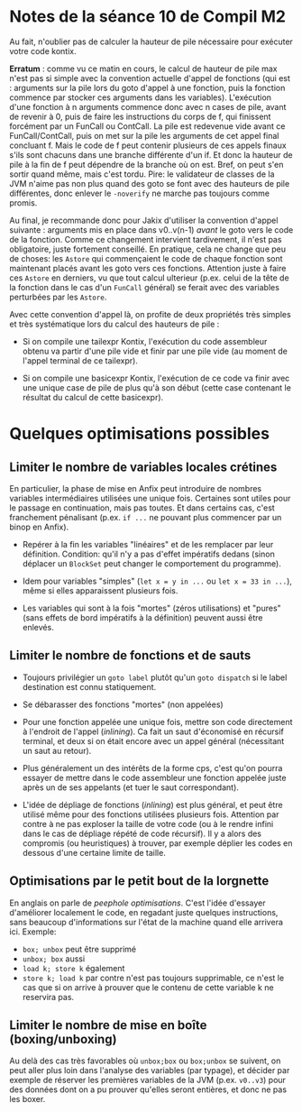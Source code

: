 Notes de la séance 10 de Compil M2
=================================

Au fait, n'oublier pas de calculer la hauteur de pile nécessaire
pour exécuter votre code kontix.

**Erratum** : comme vu ce matin en cours, le calcul de hauteur de pile
max n'est pas si simple avec la convention actuelle d'appel de fonctions
(qui est : arguments sur la pile lors du goto d'appel à une fonction,
puis la fonction commence par stocker ces arguments dans les
variables). L'exécution d'une fonction à n arguments commence donc
avec n cases de pile, avant de revenir à 0, puis de faire les
instructions du corps de f, qui finissent forcément par un FunCall ou
ContCall. La pile est redevenue vide avant ce FunCall/ContCall, puis
on met sur la pile les arguments de cet appel final concluant f.
Mais le code de f peut contenir plusieurs de ces appels finaux s'ils
sont chacuns dans une branche différente d'un if. Et donc la hauteur
de pile à la fin de f peut dépendre de la branche où on est. Bref, on
peut s'en sortir quand même, mais c'est tordu. Pire: le validateur
de classes de la JVM n'aime pas non plus quand des goto se font avec
des hauteurs de pile différentes, donc enlever le `-noverify` ne
marche pas toujours comme promis.

Au final, je recommande donc pour Jakix d'utiliser la convention
d'appel suivante : arguments mis en place dans v0..v(n-1) *avant*
le goto vers le code de la fonction. Comme ce changement intervient
tardivement, il n'est pas obligatoire, juste fortement conseillé.
En pratique, cela ne change que peu de choses: les `Astore` qui
commençaient le code de chaque fonction sont maintenant placés avant
les goto vers ces fonctions. Attention juste à faire ces `Astore` en
derniers, vu que tout calcul ulterieur (p.ex. celui de la tête de
la fonction dans le cas d'un `FunCall` général) se ferait avec des
variables perturbées par les `Astore`.

Avec cette convention d'appel là, on profite de deux propriétés très
simples et très systématique lors du calcul des hauteurs de pile :
 
  - Si on compile une tailexpr Kontix, l'exécution du code assembleur
    obtenu va partir d'une pile vide et finir par une pile vide (au
    moment de l'appel terminal de ce tailexpr).

  - Si on compile une basicexpr Kontix, l'exécution de ce code va
    finir avec une unique case de pile de plus qu'à son début (cette
    case contenant le résultat du calcul de cette basicexpr).


# Quelques optimisations possibles

## Limiter le nombre de variables locales crétines

En particulier, la phase de mise en Anfix peut introduire de nombres
variables intermédiaires utilisées une unique fois. Certaines sont
utiles pour le passage en continuation, mais pas toutes. Et dans
certains cas, c'est franchement pénalisant (p.ex. `if ...` ne pouvant
plus commencer par un binop en Anfix).

  - Repérer à la fin les variables "linéaires" et de les remplacer
    par leur définition. Condition: qu'il n'y a pas d'effet impératifs
    dedans (sinon déplacer un `BlockSet` peut changer le comportement
    du programme).

  - Idem pour variables "simples" (`let x = y in ...` ou `let x = 33 in ...`),
    même si elles apparaissent plusieurs fois.
 
  - Les variables qui sont à la fois "mortes" (zéros utilisations) et
    "pures" (sans effets de bord impératifs à la définition) peuvent
    aussi être enlevés.

## Limiter le nombre de fonctions et de sauts

  - Toujours privilégier un `goto label` plutôt qu'un `goto dispatch`
    si le label destination est connu statiquement.

  - Se débarasser des fonctions "mortes" (non appelées)

  - Pour une fonction appelée une unique fois, mettre son code
    directement à l'endroit de l'appel (*inlining*). Ca fait un saut
    d'économisé en récursif terminal, et deux si on était encore avec
    un appel général (nécessitant un saut au retour).

  - Plus généralement un des intérêts de la forme cps, c'est qu'on
    pourra essayer de mettre dans le code assembleur une fonction appelée
    juste après un de ses appelants (et tuer le saut correspondant).

  - L'idée de dépliage de fonctions (*inlining*) est plus général,
    et peut être utilisé même pour des fonctions utilisées plusieurs
    fois. Attention par contre à ne pas exploser la taille de votre
    code (ou à le rendre infini dans le cas de dépliage répété de code
    récursif). Il y a alors des compromis (ou heuristiques) à trouver,
    par exemple déplier les codes en dessous d'une certaine limite de taille.

## Optimisations par le petit bout de la lorgnette

En anglais on parle de *peephole optimisations*. C'est l'idée d'essayer
d'améliorer localement le code, en regadant juste quelques instructions,
sans beaucoup d'informations sur l'état de la machine quand elle arrivera
ici. Exemple:

  - `box; unbox` peut être supprimé
  - `unbox; box` aussi
  - `load k; store k` également
  - `store k; load k` par contre n'est pas toujours supprimable, ce n'est
    le cas que si on arrive à prouver que le contenu de cette variable k
    ne reservira pas.

## Limiter le nombre de mise en boîte (boxing/unboxing)

Au delà des cas très favorables où `unbox;box` ou `box;unbox` se suivent,
on peut aller plus loin dans l'analyse des variables (par typage), et décider
par exemple de réserver les premières variables de la JVM (p.ex. `v0..v3`)
pour des données dont on a pu prouver qu'elles seront entières, et donc
ne pas les boxer.
